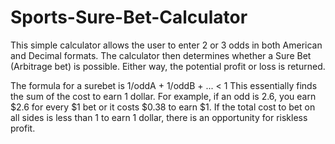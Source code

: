 # Sports-Sure-Bet-Calculator

This simple calculator allows the user to enter 2 or 3 odds in both American and Decimal formats. The calculator then determines whether a Sure Bet (Arbitrage bet) is possible. Either way, the potential profit or loss is returned.

The formula for a surebet is 1/oddA + 1/oddB + ... < 1
This essentially finds the sum of the cost to earn 1 dollar. For example, if an odd is 2.6, you earn $2.6 for every $1 bet or it costs $0.38 to earn $1.
If the total cost to bet on all sides is less than 1 to earn 1 dollar, there is an opportunity for riskless profit.
